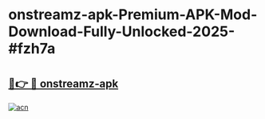 # onstreamz-apk-Premium-APK-Mod-Download-Fully-Unlocked-2025-#fzh7a

# <h2><a href="https://bedroomkl.my?title=onstreamz-apk&ref=1AP">🔗👉 🔴 onstreamz-apk</a></h2>

[![acn](https://github.com/user-attachments/assets/0f9c940e-d8b0-45ae-aac7-cd30a18b3e1c)](https://bedroomkl.my?title=onstreamz-apk&ref=1AP)

